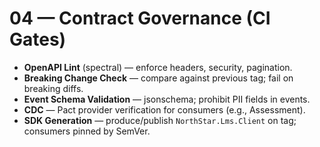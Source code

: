 # 04 — Contract Governance (CI Gates)

- **OpenAPI Lint** (spectral) — enforce headers, security, pagination.
- **Breaking Change Check** — compare against previous tag; fail on breaking diffs.
- **Event Schema Validation** — jsonschema; prohibit PII fields in events.
- **CDC** — Pact provider verification for consumers (e.g., Assessment).
- **SDK Generation** — produce/publish `NorthStar.Lms.Client` on tag; consumers pinned by SemVer.
